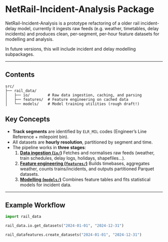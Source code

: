# NetRail-Incident-Analysis Package

NetRail-Incident-Analysis is a prototype refactoring of a older rail incident-delay model, currently it ingests raw feeds (e.g. weather, timetables, delay incidents) and produces clean, per-segment, per-hour feature datasets for modelling and analysis.

In future versions, this will include incident and delay modelling subpackages.

---

## Contents
``` 
src/
├── rail_data/
│   ├── io/        # Raw data ingestion, caching, and parsing
│   ├── features/  # Feature engineering on cached data
│   └── models/    # Model training utilities (rough draft!)
```

## Key Concepts

- **Track segments** are identified by `ELR_MIL` codes (Engineer’s Line Reference + milepoint bin).
- All datasets are **hourly resolution**, partitioned by segment and time.
- The pipeline works in **three stages**:
  1. **[Data ingestion (`io/`)](src/rail_data/io/)**
     Fetches and normalises raw feeds (weather, train schedules, delay logs, holidays, shapefiles…).
  2. **[Feature engineering (`features/`)](src/rail_data/features/)**
     Builds timebases, aggregates weather, counts trains/incidents, and outputs partitioned Parquet datasets.
  3. **[Modelling (`models/`)](src/rail_data/models/)**
     Combines feature tables and fits statistical models for incident data.
---

## Example Workflow

```python
import rail_data

rail_data.io.get_datasets("2024-01-01", "2024-12-31")

rail_datafeatures.create_datasets("2024-01-01", "2024-12-31")

